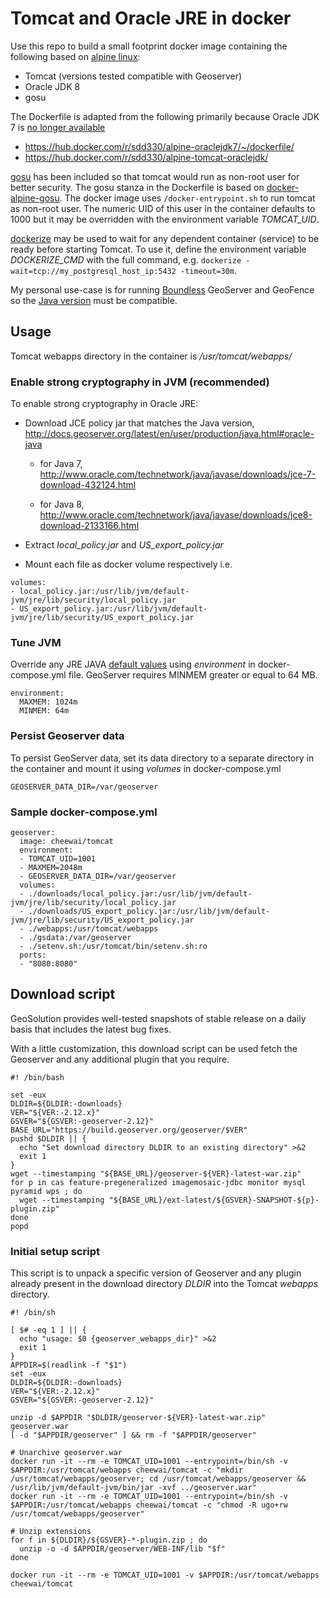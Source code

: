 # Tomcat and Oracle JRE in docker

Use this repo to build a small footprint docker image containing the following based on [alpine linux](https://hub.docker.com/_/alpine/):

- Tomcat (versions tested compatible with Geoserver)
- Oracle JDK 8
- gosu

The Dockerfile is adapted from the following primarily because Oracle JDK 7 is [no longer available](http://www.oracle.com/technetwork/java/javase/overview/index.html)

- https://hub.docker.com/r/sdd330/alpine-oraclejdk7/~/dockerfile/
- https://hub.docker.com/r/sdd330/alpine-tomcat-oraclejdk/

[gosu](https://github.com/tianon/gosu) has been included so that tomcat would run as non-root user for better security. The gosu stanza in the Dockerfile is based on [docker-alpine-gosu](https://github.com/mendsley/docker-alpine-gosu). The docker image uses `/docker-entrypoint.sh` to run tomcat as non-root user. The numeric UID of this user in the container defaults to 1000 but it may be overridden with the environment variable *TOMCAT_UID*.

[dockerize](https://github.com/jwilder/dockerize) may be used to wait for any dependent container (service) to be ready before starting Tomcat. To use it, define the environment variable *DOCKERIZE_CMD* with the full command, e.g. `dockerize -wait=tcp://my_postgresql_host_ip:5432 -timeout=30m`.

My personal use-case is for running [Boundless](http://boundlessgeo.com/products/opengeo-suite/) GeoServer and GeoFence so the [Java version](http://docs.geoserver.org/latest/en/user/production/java.html) must be compatible.


## Usage

Tomcat webapps directory in the container is */usr/tomcat/webapps/*


### Enable strong cryptography in JVM (recommended)

To enable strong cryptography in Oracle JRE:

- Download JCE policy jar that matches the Java version, http://docs.geoserver.org/latest/en/user/production/java.html#oracle-java

    - for Java 7, http://www.oracle.com/technetwork/java/javase/downloads/jce-7-download-432124.html

    - for Java 8, http://www.oracle.com/technetwork/java/javase/downloads/jce8-download-2133166.html

- Extract *local_policy.jar* and *US_export_policy.jar* 

- Mount each file as docker volume respectively i.e.

```
volumes:
- local_policy.jar:/usr/lib/jvm/default-jvm/jre/lib/security/local_policy.jar
- US_export_policy.jar:/usr/lib/jvm/default-jvm/jre/lib/security/US_export_policy.jar
```

### Tune JVM

Override any JRE JAVA [default values](https://github.com/cynici/tomcat/blob/master/Dockerfile) using *environment* in docker-compose.yml file. GeoServer requires MINMEM greater or equal to 64 MB.

```
environment:
  MAXMEM: 1024m
  MINMEM: 64m
```

### Persist Geoserver data

To persist GeoServer data, set its data directory to a separate directory in the container and mount it using *volumes* in docker-compose.yml

```
GEOSERVER_DATA_DIR=/var/geoserver
```

### Sample docker-compose.yml

```
geoserver:
  image: cheewai/tomcat
  environment:
  - TOMCAT_UID=1001
  - MAXMEM=2048m
  - GEOSERVER_DATA_DIR=/var/geoserver
  volumes:
  - ./downloads/local_policy.jar:/usr/lib/jvm/default-jvm/jre/lib/security/local_policy.jar
  - ./downloads/US_export_policy.jar:/usr/lib/jvm/default-jvm/jre/lib/security/US_export_policy.jar
  - ./webapps:/usr/tomcat/webapps
  - ./gsdata:/var/geoserver
  - ./setenv.sh:/usr/tomcat/bin/setenv.sh:ro
  ports:
  - "8080:8080"
```

## Download script

GeoSolution provides well-tested snapshots of stable release on a daily basis that includes the latest bug fixes.

With a little customization, this download script can be used fetch the Geoserver and any additional plugin that you require.

```
#! /bin/bash

set -eux
DLDIR=${DLDIR:-downloads}
VER="${VER:-2.12.x}"
GSVER="${GSVER:-geoserver-2.12}"
BASE_URL="https://build.geoserver.org/geoserver/$VER"
pushd $DLDIR || {
  echo "Set download directory DLDIR to an existing directory" >&2
  exit 1
}
wget --timestamping "${BASE_URL}/geoserver-${VER}-latest-war.zip"
for p in cas feature-pregeneralized imagemosaic-jdbc monitor mysql pyramid wps ; do
  wget --timestamping "${BASE_URL}/ext-latest/${GSVER}-SNAPSHOT-${p}-plugin.zip"
done
popd
```

### Initial setup script

This script is to unpack a specific version of Geoserver and any plugin already present in the download directory *DLDIR* into the Tomcat *webapps* directory.

```
#! /bin/sh

[ $# -eq 1 ] || {
  echo "usage: $0 {geoserver_webapps_dir}" >&2
  exit 1
}
APPDIR=$(readlink -f "$1")
set -eux
DLDIR=${DLDIR:-downloads}
VER="${VER:-2.12.x}"
GSVER="${GSVER:-geoserver-2.12}"

unzip -d $APPDIR "$DLDIR/geoserver-${VER}-latest-war.zip" geoserver.war
[ -d "$APPDIR/geoserver" ] && rm -f "$APPDIR/geoserver"

# Unarchive geoserver.war
docker run -it --rm -e TOMCAT_UID=1001 --entrypoint=/bin/sh -v $APPDIR:/usr/tomcat/webapps cheewai/tomcat -c "mkdir /usr/tomcat/webapps/geoserver; cd /usr/tomcat/webapps/geoserver && /usr/lib/jvm/default-jvm/bin/jar -xvf ../geoserver.war"
docker run -it --rm -e TOMCAT_UID=1001 --entrypoint=/bin/sh -v $APPDIR:/usr/tomcat/webapps cheewai/tomcat -c "chmod -R ugo+rw /usr/tomcat/webapps/geoserver"

# Unzip extensions
for f in ${DLDIR}/${GSVER}-*-plugin.zip ; do
  unzip -o -d $APPDIR/geoserver/WEB-INF/lib "$f"
done

docker run -it --rm -e TOMCAT_UID=1001 -v $APPDIR:/usr/tomcat/webapps cheewai/tomcat
```
